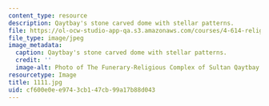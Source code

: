```yaml
---
content_type: resource
description: Qaytbay's stone carved dome with stellar patterns.
file: https://ol-ocw-studio-app-qa.s3.amazonaws.com/courses/4-614-religious-architecture-and-islamic-cultures-fall-2002/cf600e0ee9743cb147cb99a17b88d043_1111.jpg
file_type: image/jpeg
image_metadata:
  caption: Qaytbay's stone carved dome with stellar patterns.
  credit: ''
  image-alt: Photo of The Funerary-Religious Complex of Sultan Qaytbay
resourcetype: Image
title: 1111.jpg
uid: cf600e0e-e974-3cb1-47cb-99a17b88d043
---
```

